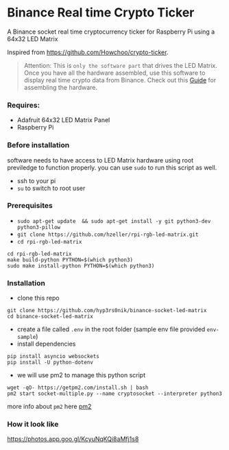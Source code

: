 # Binance Real time Crypto Ticker
A Binance socket real time cryptocurrency ticker for Raspberry Pi using a 64x32 LED Matrix

Inspired from https://github.com/Howchoo/crypto-ticker.

> Attention: This is `only the software part` that drives the LED Matrix. Once you have all the hardware assembled, use this software to display real time crypto data from Binance. Check out this [Guide](https://howchoo.com/pi/raspberry-pi-cryptocurrency-ticker) for assembling the hardware.

### Requires:

- Adafruit 64x32 LED Matrix Panel
- Raspberry Pi

### Before installation
software needs to have access to LED Matrix hardware using root previledge to function properly. you can use `sudo` to run this script as well.
 - ssh to your pi
 - `su` to switch to root user

### Prerequisites
- `sudo apt-get update  && sudo apt-get install -y git python3-dev python3-pillow`
- `git clone https://github.com/hzeller/rpi-rgb-led-matrix.git`
- `cd rpi-rgb-led-matrix`

```
cd rpi-rgb-led-matrix
make build-python PYTHON=$(which python3)
sudo make install-python PYTHON=$(which python3)
```

### Installation
- clone this repo
```
git clone https://github.com/hyp3rs0nik/binance-socket-led-matrix
cd binance-socket-led-matrix
```
- create a file called `.env` in the root folder (sample env file provided `env-sample`)
- install dependencies

```
pip install asyncio websockets
pip install -U python-dotenv
```
- we will use pm2 to manage this python script
```
wget -qO- https://getpm2.com/install.sh | bash
pm2 start socket-multiple.py --name cryptosocket --interpreter python3
```

more info about `pm2` here [pm2](https://www.npmjs.com/package/pm2)

### How it look like 

https://photos.app.goo.gl/KcyuNqKQi8aMfj1s8